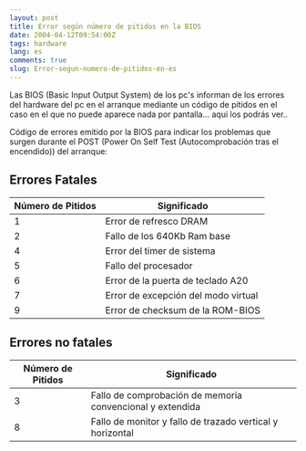 ```yaml
---
layout: post
title: Error según número de pitidos en la BIOS
date: 2004-04-12T09:54:00Z
tags: hardware
lang: es
comments: true
slug: Error-segun-numero-de-pitidos-en-es
---
```


Las BIOS (Basic Input Output System) de los pc's informan de los errores del hardware del pc en el arranque mediante un código de pitidos en el caso en el que no puede aparece nada por pantalla... aqui los podrás ver..

Código de errores emitido por la BIOS para indicar los problemas que surgen durante el POST (Power On Self Test (Autocomprobación tras el encendido)) del arranque:

## Errores Fatales

| Número de Pitidos | Significado                         |
| ----------------- | ----------------------------------- |
| 1                 | Error de refresco DRAM              |
| 2                 | Fallo de los 640Kb Ram base         |
| 4                 | Error del timer de sistema          |
| 5                 | Fallo del procesador                |
| 6                 | Error de la puerta de teclado A20   |
| 7                 | Error de excepción del modo virtual |
| 9                 | Error de checksum de la ROM-BIOS    |

## Errores no fatales

| Número de Pitidos | Significado                                               |
| ----------------- | --------------------------------------------------------- |
| 3                 | Fallo de comprobación de memoria convencional y extendida |
| 8                 | Fallo de monitor y fallo de trazado vertical y horizontal |
